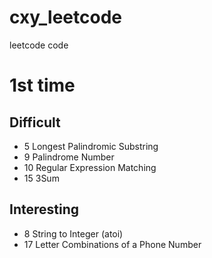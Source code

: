 # cxy_leetcode
leetcode code

1st time
===

Difficult
---
* 5	Longest Palindromic Substring
* 9 Palindrome Number
* 10 Regular Expression Matching
* 15 3Sum


Interesting
---
* 8	String to Integer (atoi)
* 17 Letter Combinations of a Phone Number
